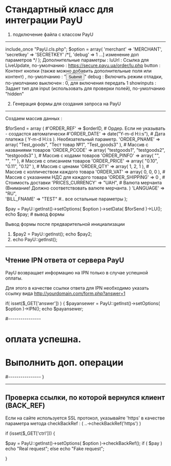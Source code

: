Стандартный класс для интеграции PayU 
========

1. подключение файла с классом PayU
--------

include_once "PayU.cls.php";
$option  = array( 'merchant' => 'MERCHANT', 'secretkey' => 'SECRETKEY' /*[, 'debug' => 1 ...] изменение доп параметров */ );
	Дополнительные параметры : 
		luUrl : Ссылка для LiveUpdate, по-умолчанию : https://secure.payu.ua/order/lu.php
		button : Контент кнопки (также можно добавить дополнительные поля или контент) , по-умолчанию : "<input type='submit'>"
		debug : Включить режим отладки, по-умолчанию выключен : 0, для включения передать 1
		showinputs : Задает тип для input (использовать для проверки полей), по-умолчанию  "hidden"


2. Генерация формы для создания запроса на PayU
--------

Создаем массив данных : 

$forSend = array (
          #'ORDER_REF' => $orderID, # Ордер. Если не указывать - создастся автоматически
          #'ORDER_DATE' => date("Y-m-d H:i:s"), # Дата платежа ( Y-m-d H:i:s ). Необязательный параметр.
          'ORDER_PNAME' => array( "Test_goods", "Тест товар №1", "Test_goods3" ), # Массив с названиями товаров
          'ORDER_PCODE' => array( "testgoods1", "testgoods2", "testgoods3" ), # Массив с кодами товаров
          'ORDER_PINFO' => array( "", "", "" ), # Массив с описанием товаров
          'ORDER_PRICE' => array( "0.10", "0.11", "0.12" ), # Массив с ценами
          'ORDER_QTY' => array( 1, 2, 1 ),  # Массив с колличеством каждого товара
          'ORDER_VAT' => array( 0, 0, 0 ),  # Массив с указанием НДС для каждого товара
          'ORDER_SHIPPING' => 0 , # Стоимость доставки
          'PRICES_CURRENCY' => "UAH",  # Валюта мерчанта (Внимание! Должно соответствовать валюте мерчанта. )
          'LANGUAGE' => "RU",  
          'BILL_FNAME' => "TEST"
          #.. все остальные параметры
          );


$pay = PayU::getInst()->setOptions( $option )->setData( $forSend )->LU();
echo $pay; # вывод формы

Вывод формы после предварительной инициализации
1)  $pay2 = PayU::getInst();
    echo $pay2;
2)  echo PayU::getInst();

-------------------------------------------------

Чтение IPN ответа от сервера PayU
--------

PayU возвращает информацию на IPN только в случае успешной оплаты.

Для этого в качестве ссылки ответа для IPN необходимо указать ссылку вида http://yourdomain.com/form.php?answer=1

if( isset($_GET['answer']) )
{
  $payansewer = PayU::getInst()->setOptions( $option )->IPN();
  echo $payansewer;

  #----------------
  # оплата успешна.
  # Выполнить доп. операции 
  #----------------
}

-------------------------------------------------

Проверка ссылки, по которой вернулся клиент (BACK_REF)
--------
Если на сайте используется SSL протокол, указывайте 'https' в качестве параметра метода checkBackRef  : ( ..->checkBackRef('https') )

if (isset($_GET['ctrl']))
{
  
$pay = PayU::getInst()->setOptions( $option )->checkBackRef();
if ( $pay ) echo "Real request";
  else echo "Fake request";

}
